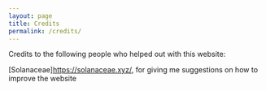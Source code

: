 ```yaml
---
layout: page
title: Credits
permalink: /credits/
---
```


Credits to the following people who helped out with this website:

[Solanaceae]https://solanaceae.xyz/, for giving me suggestions on how to improve the website